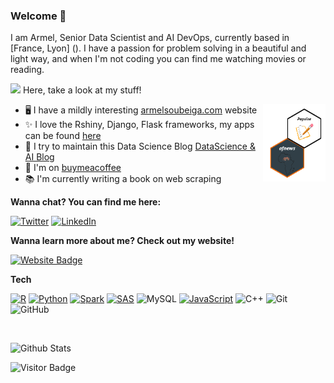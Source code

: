 ### Welcome 👋

I am Armel, Senior Data Scientist and AI DevOps, currently based in [France, Lyon] (). I have a passion for problem solving in a beautiful and light way, and when I'm not coding you can find me watching movies or reading.

 <img src="https://raw.githubusercontent.com/aemmadi/aemmadi/master/wave.gif" width="30px"> Here, take a look at my stuff!

<img align="right" src="https://raw.githubusercontent.com/armelsoubeiga/armelsoubeiga/master/00.png" width="150px" style="width:100px;"/>

- 🖥️ I have a mildly interesting [armelsoubeiga.com](https://armelsoubeiga.github.io/) website
- ✨ I love the Rshiny, Django, Flask frameworks, my apps can be found [here](https://armelsoubeiga.github.io/work.html)
- 📰 I try to maintain this Data Science Blog [DataScience & AI Blog](https://armelsoubeiga.pythonanywhere.com/)
- 💖 I'm on [buymeacoffee](https://www.buymeacoffee.com/armelsoubeiga)
- 📚 I'm currently writing a book on web scraping

__Wanna chat? You can find me here:__

[![Twitter](https://img.shields.io/twitter/url?color=%231DA1F2&label=follow&logo=twitter&logoColor=%231DA1F2&style=flat-square&url=https://twitter.com/ArmelSoubeiga)](https://twitter.com/ArmelSoubeiga)
[![LinkedIn](https://img.shields.io/twitter/url?color=%230072b1&label=connect&logo=linkedin&logoColor=%230072b1&style=flat-square&url=https://www.linkedin.com/in/armel-soubeiga/)](https://www.linkedin.com/in/armel-soubeiga/)

__Wanna learn more about me? Check out my website!__

[![Website Badge](https://img.shields.io/badge/-My_Website-162c3a?style=flat-square&labelColor=162c3a&logo=react)](https://armelsoubeiga.github.io/)

__Tech__

[![R](https://img.shields.io/badge/-programming-black?style=flat-square&logo=r&link=https://github.com/armelsoubeiga)](https://github.com/armelsoubeiga)
[![Python](https://img.shields.io/badge/-programming-black?style=flat-square&logo=python&link=https://github.com/armelsoubeiga)](https://github.com/armelsoubeiga)
[![Spark](https://img.shields.io/badge/Spark-BigData-yellow)](https://github.com/armelsoubeiga)
[![SAS](https://img.shields.io/badge/SAS-programming-brightgreen)](https://github.com/armelsoubeiga)
![MySQL](https://img.shields.io/badge/-MySQL-black?style=flat-square&logo=mysql)
[![JavaScript](https://img.shields.io/badge/-JavaScript-black?style=flat-square&logo=javascript&link=https://github.com/armelsoubeiga)](https://github.com/armelsoubeiga)
![C++](https://img.shields.io/badge/-C++-00599C?style=flat-square&logo=c)
![Git](https://img.shields.io/badge/-Git-black?style=flat-square&logo=git)
![GitHub](https://img.shields.io/badge/-GitHub-181717?style=flat-square&logo=github)

<br>

![Github Stats](https://github-readme-stats.vercel.app/api?username=armelsoubeiga&show_icons=true)

![Visitor Badge](https://visitor-badge.laobi.icu/badge?page_id=armelsoubeiga)

